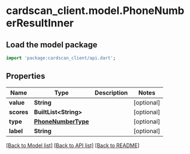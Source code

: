 # cardscan_client.model.PhoneNumberResultInner

## Load the model package
```dart
import 'package:cardscan_client/api.dart';
```

## Properties
Name | Type | Description | Notes
------------ | ------------- | ------------- | -------------
**value** | **String** |  | [optional] 
**scores** | **BuiltList&lt;String&gt;** |  | [optional] 
**type** | [**PhoneNumberType**](PhoneNumberType.md) |  | [optional] 
**label** | **String** |  | [optional] 

[[Back to Model list]](../README.md#documentation-for-models) [[Back to API list]](../README.md#documentation-for-api-endpoints) [[Back to README]](../README.md)


